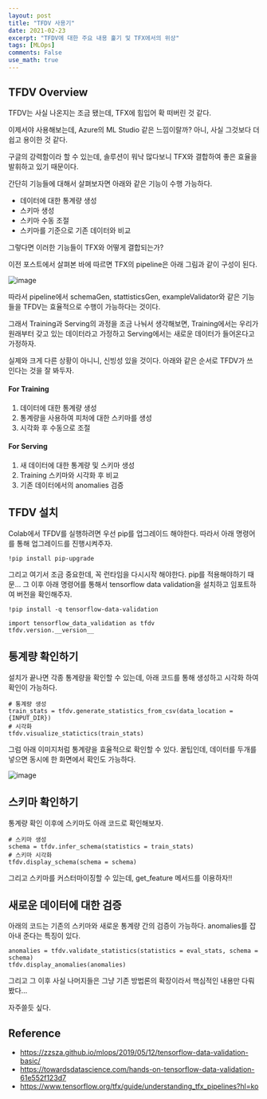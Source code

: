 ```yaml
---
layout: post
title: "TFDV 사용기"
date: 2021-02-23
excerpt: "TFDV에 대한 주요 내용 훑기 및 TFX에서의 위상"
tags: [MLOps]
comments: False
use_math: true
---
```


## TFDV Overview
TFDV는 사실 나온지는 조금 됐는데, TFX에 힘입어 확 떠버린 것 같다.

이제서야 사용해보는데, Azure의 ML Studio 같은 느낌이랄까? 아니, 사실 그것보다 더 쉽고 용이한 것 같다.

구글의 강력함이라 할 수 있는데, 솔루션이 워낙 많다보니 TFX와 결합하여 좋은 효율을 발휘하고 있기 때문이다.

간단히 기능들에 대해서 살펴보자면 아래와 같은 기능이 수행 가능하다.

* 데이터에 대한 통계량 생성
* 스키마 생성
* 스키마 수동 조절
* 스키마를 기준으로 기존 데이터와 비교

그렇다면 이러한 기능들이 TFX와 어떻게 결합되는가?

이전 포스트에서 살펴본 바에 따르면 TFX의 pipeline은 아래 그림과 같이 구성이 된다.

![image](https://user-images.githubusercontent.com/49096513/108688974-dca12280-753b-11eb-9399-039e755e406e.png)

따라서 pipeline에서 schemaGen, stattisticsGen, exampleValidator와 같은 기능들을 TFDV는 효율적으로 수행이 가능하다는 것이다.

그래서 Training과 Serving의 과정을 조금 나눠서 생각해보면, Training에서는 우리가 원래부터 갖고 있는 데이터라고 가정하고 Serving에서는 새로운 데이터가 들어온다고 가정하자.

실제와 크게 다른 상황이 아니니, 신빙성 있을 것이다. 아래와 같은 순서로 TFDV가 쓰인다는 것을 잘 봐두자.

#### For Training
1. 데이터에 대한 통계량 생성
2. 통계량을 사용하여 피처에 대한 스키마를 생성
3. 시각화 후 수동으로 조절

#### For Serving
1. 새 데이터에 대한 통계량 및 스키마 생성
2. Training 스키마와 시각화 후 비교
3. 기존 데이터에서의 anomalies 검증

## TFDV 설치
Colab에서 TFDV를 실행하려면 우선 pip를 업그레이드 해야한다. 따라서 아래 명령어를 통해 업그레이드를 진행시켜주자.

~~~
!pip install pip-upgrade
~~~

그리고 여기서 조금 중요한데, 꼭 런타임을 다시시작 해야한다. pip를 적용해야하기 때문… 그 이후 아래 명령어를 통해서 tensorflow data validation을 설치하고 임포트하여 버전을 확인해주자.
~~~
!pip install -q tensorflow-data-validation

import tensorflow_data_validation as tfdv
tfdv.version.__version__
~~~

## 통계량 확인하기
설치가 끝나면 각종 통계량을 확인할 수 있는데, 아래 코드를 통해 생성하고 시각화 하여 확인이 가능하다.
~~~
# 통계량 생성
train_stats = tfdv.generate_statistics_from_csv(data_location = {INPUT_DIR})
# 시각화
tfdv.visualize_statictics(train_stats)
~~~

그럼 아래 이미지처럼 통계량을 효율적으로 확인할 수 있다. 꿀팁인데, 데이터를 두개를 넣으면 동시에 한 화면에서 확인도 가능하다.

![image](https://user-images.githubusercontent.com/49096513/108844462-83122400-761f-11eb-917f-fe86d19ba80e.png)


## 스키마 확인하기
통계량 확인 이후에 스키마도 아래 코드로 확인해보자.
~~~
# 스키마 생성
schema = tfdv.infer_schema(statistics = train_stats)
# 스키마 시각화
tfdv.display_schema(schema = schema)
~~~

그리고 스키마를 커스터마이징할 수 있는데, get_feature 메서드를 이용하자!!

## 새로운 데이터에 대한 검증
아래의 코드는 기존의 스키마와 새로운 통계량 간의 검증이 가능하다. anomalies를 잡아내 준다는 특징이 있다.
~~~
anomalies = tfdv.validate_statistics(statistics = eval_stats, schema = schema)
tfdv.display_anomalies(anomalies)
~~~


그리고 그 이후 사실 나머지들은 그냥 기존 방법론의 확장이라서 핵심적인 내용만 다뤄봤다…

자주쓸듯 싶다.

## Reference
* https://zzsza.github.io/mlops/2019/05/12/tensorflow-data-validation-basic/
* https://towardsdatascience.com/hands-on-tensorflow-data-validation-61e552f123d7
* https://www.tensorflow.org/tfx/guide/understanding_tfx_pipelines?hl=ko
